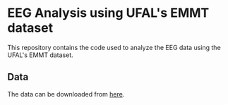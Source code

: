 # EEG Analysis using UFAL's EMMT dataset

This repository contains the code used to analyze the EEG data using the UFAL's EMMT dataset.

## Data

The data can be downloaded from [here](https://github.com/ufal/emmt).

